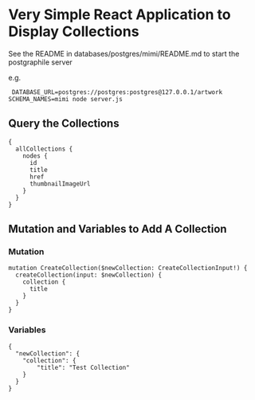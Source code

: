 # Very Simple React Application to Display Collections

See the README in databases/postgres/mimi/README.md to start the postgraphile server

e.g. 

```
 DATABASE_URL=postgres://postgres:postgres@127.0.0.1/artwork SCHEMA_NAMES=mimi node server.js
```

## Query the Collections

```
{
  allCollections {
    nodes {
      id
      title
      href
      thumbnailImageUrl
    }
  }
}
```

## Mutation and Variables to Add A Collection

### Mutation

```
mutation CreateCollection($newCollection: CreateCollectionInput!) {
  createCollection(input: $newCollection) {
    collection {
      title
    }
  }
}
```

 ### Variables
```
{
  "newCollection": {
    "collection": {
    	"title": "Test Collection"
  	}
  }
}